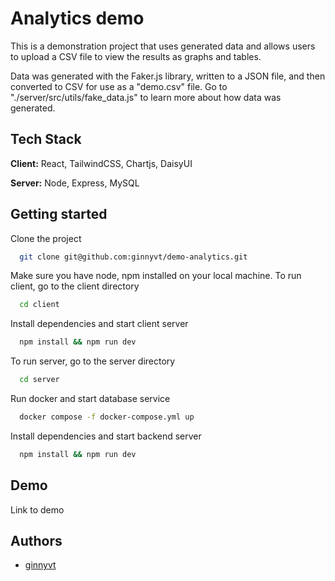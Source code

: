 # Analytics demo

This is a demonstration project that uses generated data and allows users to upload a CSV file to view the results as graphs and tables.

Data was generated with the Faker.js library, written to a JSON file, and then converted to CSV for use as a "demo.csv" file. Go to "./server/src/utils/fake_data.js" to learn more about how data was generated.

## Tech Stack

**Client:** React, TailwindCSS, Chartjs, DaisyUI

**Server:** Node, Express, MySQL

## Getting started

Clone the project

```bash
  git clone git@github.com:ginnyvt/demo-analytics.git
```

Make sure you have node, npm installed on your local machine.
To run client, go to the client directory

```bash
  cd client
```

Install dependencies and start client server

```bash
  npm install && npm run dev
```

To run server, go to the server directory

```bash
  cd server
```

Run docker and start database service

```bash
  docker compose -f docker-compose.yml up
```

Install dependencies and start backend server

```bash
  npm install && npm run dev
```

## Demo

Link to demo

## Authors

- [ginnyvt](https://github.com/ginnyvt)
